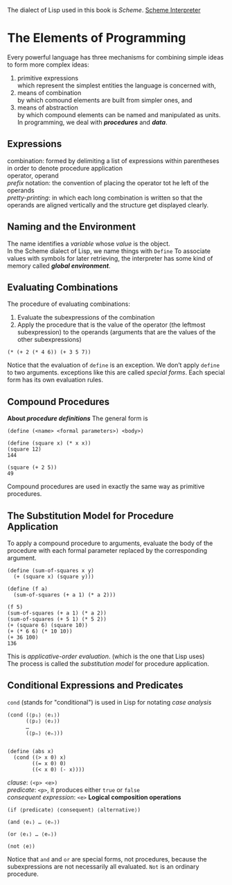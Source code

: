 The dialect of Lisp used in this book is *Scheme*. 
[Scheme Interpreter](https://inst.eecs.berkeley.edu/~cs61a/fa14/assets/interpreter/scheme.html)
# The Elements of Programming
Every powerful language has three mechanisms for combining simple ideas to form more complex ideas:
1. primitive expressions  
    which represent the simplest entities the language is concerned with,
2. means of combination  
    by which comound elements are built from simpler ones, and
3. means of abstraction  
    by which compound elements can be named and manipulated as units.
In programming, we deal with ***procedures*** and ***data***.
## Expressions
combination: formed by delimiting a list of expressions within parentheses in order to denote procedure application  
operator, operand    
*prefix* notation: the convention of placing the operator tot he left of the operands  
*pretty-printing*: in which each long combination is written so that the operands are aligned vertically and the structure get displayed clearly.
## Naming and the Environment
The name identifies a *variable* whose *value* is the object.  
In the Scheme dialect of Lisp, we name things with `Define`
To associate values with symbols for later retrieving, the interpreter has some kind of memory called ***global environment***.
## Evaluating Combinations
The procedure of evaluating combinations:
1. Evaluate the subexpressions of the combination
2. Apply the procedure that is the value of the operator (the leftmost subexpression) to the operands (arguments that are the values of the other subexpressions)
```Lisp
(* (+ 2 (* 4 6)) (+ 3 5 7))
```
Notice that the evaluation of `define` is an exception. We don’t apply `define` to two arguments. exceptions like this are called *special forms*. Each special form has its own evaluation rules.
## Compound Procedures
**About *procedure definitions***
The general form is
```Lisp
(define (<name> <formal parameters>) <body>)
```
```Lisp
(define (square x) (* x x))
(square 12)
144

(square (+ 2 5))
49
```
Compound procedures are used in exactly the same way as primitive procedures.
## The Substitution Model for Procedure Application
To apply a compound procedure to arguments, evaluate the body of the procedure with each formal parameter replaced by the corresponding argument.
```Lisp
(define (sum-of-squares x y)
  (+ (square x) (square y)))

(define (f a)
  (sum-of-squares (+ a 1) (* a 2)))

(f 5)
(sum-of-squares (+ a 1) (* a 2))
(sum-of-squares (+ 5 1) (* 5 2))
(+ (square 6) (square 10))
(+ (* 6 6) (* 10 10))
(+ 36 100)
136
```
This is *applicative-order evaluation*. (which is the one that Lisp uses)  
The process is called the *substitution model* for procedure application.
## Conditional Expressions and Predicates
`cond` (stands for "conditional") is used in Lisp for notating *case analysis*
```Lisp
(cond (⟨p₁⟩ ⟨e₁⟩)
      (⟨p₂⟩ ⟨e₂⟩)
      …
      (⟨pₙ⟩ ⟨eₙ⟩))


(define (abs x)
  (cond ((> x 0) x)
        ((= x 0) 0)
        ((< x 0) (- x))))
```
*clause*: `(<p> <e>)`  
*predicate*: `<p>`, it produces either `true` or `false`  
*consequent expression*: `<e>`
**Logical composition operations**
```
(if ⟨predicate⟩ ⟨consequent⟩ ⟨alternative⟩)
```
```
(and ⟨e₁⟩ … ⟨eₙ⟩)
```
```
(or ⟨e₁⟩ … ⟨eₙ⟩)
```
```
(not ⟨e⟩)
```
Notice that `and` and `or` are special forms, not procedures, because the subexpressions are not necessarily all evaluated. `Not` is an ordinary procedure. 
